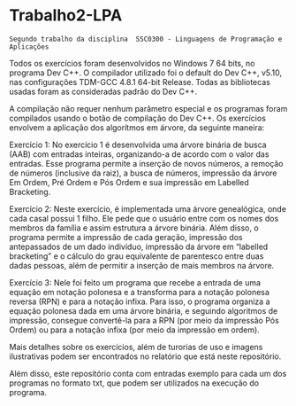 ﻿# Trabalho2-LPA
	Segundo trabalho da disciplina  SSC0300 - Linguagens de Programação e Aplicações

Todos os exercícios foram desenvolvidos no Windows 7 64 bits, no programa Dev C++. O compilador utilizado foi o default do Dev C++, 
v5.10, nas configurações TDM-GCC 4.8.1 64-bit Release. Todas as bibliotecas usadas foram as consideradas padrão do Dev C++.

A compilação não requer nenhum parâmetro especial e os programas foram compilados usando o botão de compilação do Dev C++.
	Os exercícios envolvem a aplicação dos algorítmos em árvore, da seguinte maneira:
	
Exercício 1: No exercício 1 é desenvolvida uma árvore binária de busca (AAB) com entradas inteiras, organizando-a de acordo
com o valor das entradas. Esse programa permite a inserção de novos números, a remoção de números (inclusive da raiz), 
a busca de números, impressão da árvore Em Ordem, Pré Ordem e Pós Ordem e sua impressão em Labelled Bracketing.

Exercício 2: Neste exercício, é implementada uma árvore genealógica, onde cada casal possui 1 filho. Ele pede que o 
usuário entre com os nomes dos membros da família e assim estrutura a árvore binária. Além disso, o programa permite a impressão de 
cada geração, impressão dos antepassados de um dado indivíduo, impressão da árvore em “labelled bracketing” e o cálculo do grau 
equivalente de parentesco entre duas dadas pessoas, além de permitir a inserção de mais membros na árvore.

Exercício 3: Nele foi feito um programa que recebe a entrada de uma equação em notação polonesa e a transforma para a notação 
polonesa reversa (RPN) e para a notação infixa. Para isso, o programa organiza a equação polonesa dada em uma árvore binária, 
e seguindo algoritmos de impressão, consegue convertê-la para a RPN (por meio da impressão Pós Ordem) ou para a notação infixa 
(por meio da impressão em ordem).

Mais detalhes sobre os exercícios, além de turorias de uso e imagens ilustrativas podem ser encontrados no relatório que 
está neste repositório.

Além disso, este repositório conta com entradas exemplo para cada um dos programas no formato txt, que podem ser utilizados na
execução do programa.